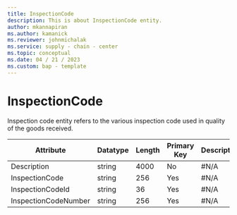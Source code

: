 ```yaml
---
title: InspectionCode
description: This is about InspectionCode entity.
author: mkannapiran
ms.author: kamanick
ms.reviewer: johnmichalak
ms.service: supply - chain - center
ms.topic: conceptual
ms.date: 04 / 21 / 2023
ms.custom: bap - template
---
```


# **InspectionCode**

Inspection code entity refers to the various inspection code used in quality of the goods received.


|	Attribute	|	Datatype	|	Length	|	Primary Key	|	Description	|
|---------------|--------|------|----------|-----------|
|	Description	|	string	|	4000	|	No	|	#N/A	|
|	InspectionCode	|	string	|	256	|	Yes	|	#N/A	|
|	InspectionCodeId	|	string	|	36	|	Yes	|	#N/A	|
|	InspectionCodeNumber	|	string	|	256	|	Yes	|	#N/A	|
